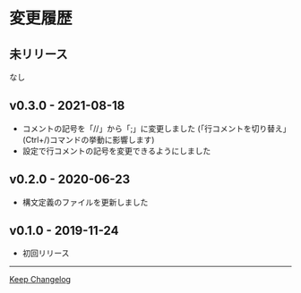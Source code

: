 # 変更履歴

## 未リリース

なし

## v0.3.0 - 2021-08-18

- コメントの記号を「//」から「;」に変更しました
    (「行コメントを切り替え」(Ctrl+/)コマンドの挙動に影響します)
- 設定で行コメントの記号を変更できるようにしました

## v0.2.0 - 2020-06-23

- 構文定義のファイルを更新しました

## v0.1.0 - 2019-11-24

- 初回リリース

---

[Keep Changelog](https://keepachangelog.com/ja/1.1.0/)

